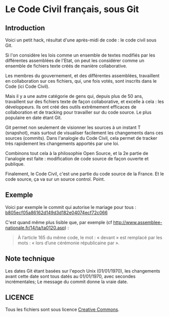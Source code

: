 Le Code Civil français, sous Git
================================

Introduction
------------
Voici un petit hack, résultat d'une après-midi de code : le code civil sous Git.

Si l'on considère les lois comme un ensemble de textes modifiés par les différentes assemblées de l'Etat, on peut les considérer comme un ensemble de fichiers texte créés de manière collaborative.

Les membres du gouvernement, et des différentes assemblées, travaillent en collaboration sur ces fichiers, qui, une fois votés, sont inscrits dans le Code (ici Code Civil).

Mais il y a une autre catégorie de gens qui, depuis plus de 50 ans, travaillent sur des fichiers texte de façon collaborative, et excelle à cela : les développeurs. Ils ont créé des outils extrêmement efficaces de collaboration et de tracking pour travailler sur du code source. Le plus populaire en date étant Git.

Git permet non seulement de visionner les sources à un instant T (snapshot), mais surtout de visualiser facilement les changements dans ces sources (commits). Dans l'analogie du Code Civil, cela permet de tracker très rapidement les changements apportés par une loi.

Combinons tout cela à la philosophie Open Source, et la 2e partie de l'analogie est faite : modification de code source de façon ouverte et publique.

Finalement, le Code Civil, c'est une partie du code source de la France. Et le code source, ça va sur un source control. Point.

Exemple
-------
Voici par exemple le commit qui autorise le mariage pour tous : [b805ecf05a86162d149d3d182e04074ecf72c066](https://github.com/steeve/france.code-civil/commit/b805ecf05a86162d149d3d182e04074ecf72c066)

C'est quand même plus lisible que, par exemple (cf http://www.assemblee-nationale.fr/14/ta/ta0120.asp) :
> À l’article 165 du même code, le mot : « devant » est remplacé par les mots : « lors d’une cérémonie républicaine par ».

Note technique
--------------
Les dates Git étant basées sur l'epoch Unix (01/01/1970), les changements avant cette date sont tous datés au 01/01/1970, avec secondes incrémentales; Le message du commit donne la vraie date.

LICENCE
-------
Tous les fichiers sont sous licence [Creative Commons](https://creativecommons.org/licenses/by/4.0/).
